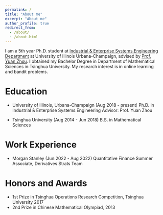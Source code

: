 ```yaml
---
permalink: /
title: "About me"
excerpt: "About me"
author_profile: true
redirect_from: 
  - /about/
  - /about.html
---
```


I am a 5th year Ph.D. student at [Industrial & Enterprise Systems Engineering Department](https://ise.illinois.edu/) at University of Illinois Urbana-Champaign, advised by [Prof. Yuan Zhou](https://scholar.google.com/citations?hl=en&user=j4Fshz0AAAAJ&view_op=list_works&sortby=pubdate). I obtained my Bachelor Degree in Department of Mathematical Sciences in Tsinghua University. My research interest is in online learning and bandit problems.

Education 
=====
* University of Illinois, Urbana-Champaign (Aug 2018 - present) 
  Ph.D. in Industrial & Enterprise Systems Engineering
  Advisor: Prof. Yuan Zhou

* Tsinghua University (Aug 2014 - Jun 2018)
  B.S. in Mathematical Sciences

Work Experience
======
* Morgan Stanley (Jun 2022 - Aug 2022)
  Quantitative Finance Summer Associate, Derivatives Strats Team


Honors and Awards
=======
* 1st Prize in Tsinghua Operations Research Competition, Tsinghua University 2017
* 2nd Prize in Chinese Mathematical Olympiad, 2013